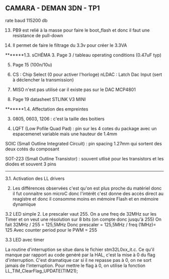 CAMARA - DEMAN
3DN - TP1
---------------------------------------------------------------------------------------------------

rate baud 115200 db

13. PB9 est relié à la masse pour faire le boot_flash et donc il faut une resistance de pull-down

14. Il permet de faire le filtrage du 3.3v pour créer le 3.3VA

*******1.3. sCHÉMA
3. Page 3 / tableau operating conditions (0.47uF typ)

5. Page 15 (100n/10u)

6. CS : Chip Select (0 pour activer l'horloge)
   nLDAC : Latch Dac Input (sert à déclencher la transmission)

7. MISO n'est pas utilisé car il existe pas sur le DAC MCP4801

10. Page 19 datasheet STLINK V3 MINI

*******1.4. Affectation des empreintes

3. 0805, 0603, 1206 : c'est la taille des boitiers

4. LQFT (Low Pofile Quad Pad) : pin sur les 4 cotes du package avec un espacemenet variable mais une hauteur de 1.4mm

SOIC (Small Outline Integrated Circuit) : pin spacing 1.27mm qui sortent des deux cotés du composant


SOT-223 (Small Outline Transistor) : souvent utlisé pour les transistors et les diodes et souvent
3 pins


--------------------------------------------------------------------------------------------------------
3.1. Activation des LL drivers

2. Les différences observées c'est qu'on est plus proche du matériel donc il fut connaitre son microC donc l'intérêt c'est donne des accès direct au reagistre et donc il consomme moins en mémoire Flash et en mémoire dynamique


3.2 LED simple
2. Le prescaler vaut 255.
On a une freq de 32MHz sur les Timer et on veut une résolution sur 8 bits (on compte donc jusqu'à 255)
On fait 32MHz / 255 = 125,5MHz 
Donc prescaler = 125,5MHz / freq (1MHz)= 125
Avec counter period pour le PWM = 255

3.3 LED avec timer

La routine d'interruption se situe dans le fichier stm32L0xx_it.c. Ce qu'il manque par rapport au code genéré par la HAL, c'est la mise à 0 du flag d'interruption. C'est dramatique car si il ne repasse pas à 0, on ne sort jamais de l'interruption. Pour mettre le flag à 0, on utilise la fonction LL_TIM_ClearFlag_UPDATE(TIM21);


